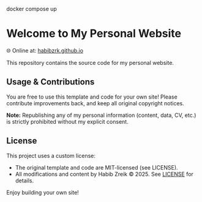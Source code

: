 docker compose up


# Welcome to My Personal Website

🌐 Online at: [habibzrk.github.io](https://habibzrk.github.io)

This repository contains the source code for my personal website.

## Usage & Contributions
You are free to use this template and code for your own site! Please contribute improvements back, and keep all original copyright notices.

**Note:** Republishing any of my personal information (content, data, CV, etc.) is strictly prohibited without my explicit consent.

## License
This project uses a custom license:
- The original template and code are MIT-licensed (see LICENSE).
- All modifications and content by Habib Zreik © 2025. See [LICENSE](LICENSE) for details.

Enjoy building your own site!
